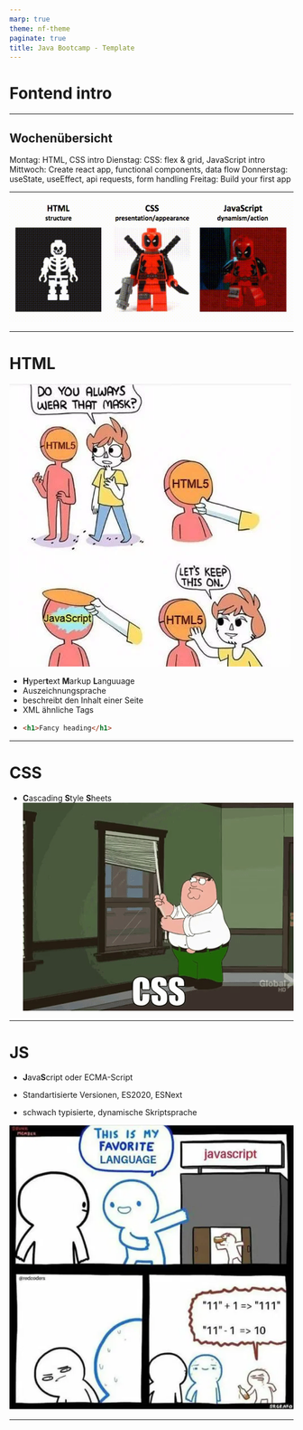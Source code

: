 ```yaml
---
marp: true
theme: nf-theme
paginate: true
title: Java Bootcamp - Template
---
```


# Fontend intro

---

## Wochenübersicht

Montag: HTML, CSS intro
Dienstag: CSS: flex & grid, JavaScript intro
Mittwoch: Create react app, functional components, data flow
Donnerstag: useState, useEffect, api requests, form handling
Freitag: Build your first app

---

![bg contain center](img/html-css-js.gif)

---
# HTML

![bg contain right](img/html-strip.webp)

- **H**yper**t**ext **M**arkup **L**anguuage
- Auszeichnungsprache
- beschreibt den Inhalt einer Seite
- XML ähnliche Tags
- 
    ```html
    <h1>Fancy heading</h1>
    ```

---

# CSS

- **C**ascading **S**tyle **S**heets 
![bg right](img/css.gif)

---
# JS

- **J**ava**S**cript oder ECMA-Script

- Standartisierte Versionen, ES2020, ESNext

- schwach typisierte, dynamische Skriptsprache

![bg right contain](img/javascript.webp)

---